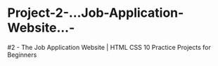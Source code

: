 # Project-2-...Job-Application-Website...-
#2 - The Job Application Website | HTML CSS 10 Practice Projects for Beginners

